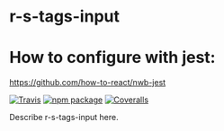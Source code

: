 # r-s-tags-input

# How to configure with jest:
https://github.com/how-to-react/nwb-jest

[![Travis][build-badge]][build]
[![npm package][npm-badge]][npm]
[![Coveralls][coveralls-badge]][coveralls]

Describe r-s-tags-input here.

[build-badge]: https://img.shields.io/travis/user/repo/master.png?style=flat-square
[build]: https://travis-ci.org/user/repo

[npm-badge]: https://img.shields.io/npm/v/npm-package.png?style=flat-square
[npm]: https://www.npmjs.org/package/npm-package

[coveralls-badge]: https://img.shields.io/coveralls/user/repo/master.png?style=flat-square
[coveralls]: https://coveralls.io/github/user/repo
